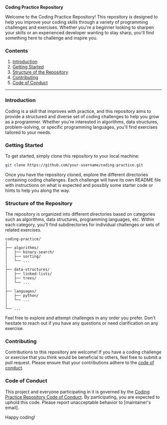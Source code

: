 **Coding Practice Repository**

Welcome to the Coding Practice Repository! This repository is designed to help you improve your coding skills through a variety of programming challenges and exercises. Whether you're a beginner looking to sharpen your skills or an experienced developer wanting to stay sharp, you'll find something here to challenge and inspire you.

### Contents

1. [Introduction](#introduction)
2. [Getting Started](#getting-started)
3. [Structure of the Repository](#structure-of-the-repository)
4. [Contributing](#contributing)
5. [Code of Conduct](#code-of-conduct)

---

### Introduction

Coding is a skill that improves with practice, and this repository aims to provide a structured and diverse set of coding challenges to help you grow as a programmer. Whether you're interested in algorithms, data structures, problem-solving, or specific programming languages, you'll find exercises tailored to your needs.

### Getting Started

To get started, simply clone this repository to your local machine:

```bash
git clone https://github.com/your-username/coding-practice.git
```

Once you have the repository cloned, explore the different directories containing coding challenges. Each challenge will have its own README file with instructions on what is expected and possibly some starter code or hints to help you along the way.

### Structure of the Repository

The repository is organized into different directories based on categories such as algorithms, data structures, programming languages, etc. Within each category, you'll find subdirectories for individual challenges or sets of related exercises.

```
coding-practice/
│
├── algorithms/
│   ├── binary-search/
│   ├── sorting/
│   └── ...
│
├── data-structures/
│   ├── linked-lists/
│   ├── trees/
│   └── ...
│
├── languages/
│   ├── python/
│   └── ...
│
└── ...
```

Feel free to explore and attempt challenges in any order you prefer. Don't hesitate to reach out if you have any questions or need clarification on any exercise.

### Contributing

Contributions to this repository are welcome! If you have a coding challenge or exercise that you think would be beneficial to others, feel free to submit a pull request. Please ensure that your contributions adhere to the [code of conduct](#code-of-conduct).

### Code of Conduct

This project and everyone participating in it is governed by the [Coding Practice Repository Code of Conduct](CODE_OF_CONDUCT.md). By participating, you are expected to uphold this code. Please report unacceptable behavior to [maintainer's email].


Happy coding!
